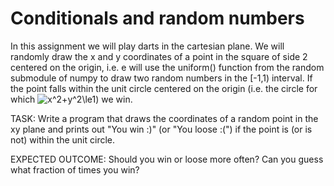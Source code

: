 # Conditionals and random numbers

In this assignment we will play darts in the cartesian plane. We will randomly draw the x and y coordinates of a point in the square of side 2 centered on the origin, i.e. e will use the uniform() function from the random submodule of numpy to draw two random numbers in the \[-1,1) interval. If the point falls within the unit circle centered on the origin (i.e. the circle for which <img src="https://latex.codecogs.com/gif.latex?x^2&plus;y^2\le1" title="x^2+y^2\le1" />) we win. 

TASK: Write a program that draws the coordinates of a random point in the xy plane and prints out "You win :)" (or "You loose :(") if the point is (or is not) within the unit circle. 

EXPECTED OUTCOME: Should you win or loose more often? Can you guess what fraction of times you win?
